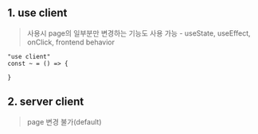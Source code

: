 ## 1. use client
> 사용시 page의 일부분만 변경하는 기능도 사용 가능 - useState, useEffect, onClick, frontend behavior
```tsx
"use client"
const ~ = () => {

}
```

## 2. server client
> page 변경 불가(default)

